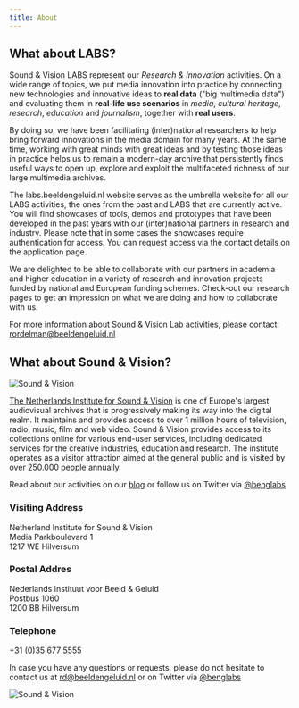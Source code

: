 ```yaml
---
title: About
---
```


## What about LABS?

Sound & Vision LABS represent our _Research & Innovation_ activities. On a wide range of topics, we put media innovation into practice by connecting new technologies and innovative ideas to **real data** ("big multimedia data") and evaluating them in **real-life use scenarios** in _media_, _cultural heritage_, _research_, _education_ and _journalism_, together with **real users**.

<!--more-->

By doing so, we have been facilitating (inter)national researchers to help bring forward innovations in the media domain for many years. At the same time, working with great minds with great ideas and by testing those ideas in practice helps us to remain a modern-day archive that persistently finds useful ways to open up, explore and exploit the multifaceted richness of our large multimedia archives.

The labs.beeldengeluid.nl website serves as the umbrella website for all our LABS activities, the ones from the past and LABS that are currently active. You will find showcases of tools, demos and prototypes that have been developed in the past years with our (inter)national partners in research and industry. Please note that in some cases the showcases require authentication for access. You can request access via the contact details on the application page.

We are delighted to be able to collaborate with our partners in academia and higher education in a variety of research and innovation projects funded by national and European funding schemes. Check-out our research pages to get an impression on what we are doing and how to collaborate with us.

For more information about Sound & Vision Lab activities, please contact: [rordelman@beeldengeluid.nl](mailto:rordelman@beeldengeluid.nl)

## What about Sound & Vision?

![Sound & Vision](/uploads/images/B&G_logo_RGB_liggend_RL.png)

[The Netherlands Institute for Sound & Vision](https://www.beeldengeluid.nl) is one of Europe's largest audiovisual archives that is progressively making its way into the digital realm. It maintains and provides access to over 1 million hours of television, radio, music, film and web video. Sound & Vision provides access to its collections online for various end-user services, including dedicated services for the creative industries, education and research. The institute operates as a visitor attraction aimed at the general public and is visited by over 250.000 people annually.

Read about our activities on our [blog](https://www.beeldengeluid.nl/kennis/blog) or follow us on Twitter via [@benglabs](https://twitter.com/benglabs)

### Visiting Address

Netherland Institute for Sound & Vision  
Media Parkboulevard 1  
1217 WE Hilversum

### Postal Addres

Nederlands Instituut voor Beeld & Geluid  
Postbus 1060  
1200 BB Hilversum

### Telephone

+31 (0)35 677 5555

In case you have any questions or requests, please do not hesitate to contact us at [rd@beeldengeluid.nl](mailto:rd@beeldengeluid.nl) or on Twitter via [@benglabs](https://twitter.com/benglabs)

![Sound & Vision](/uploads/images/about.jpg)
